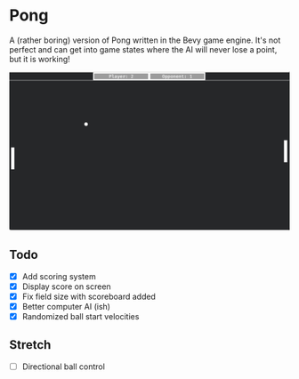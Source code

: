 # Pong
A (rather boring) version of Pong written in the Bevy game engine. It's not perfect and can get into game states where the AI will never lose a point, but it is working!

![Image of pong created in Rust using the Bevy game engine](https://github.com/aura-gen-dev/game26/blob/main/images/pong.png)

## Todo
- [x] Add scoring system
- [x] Display score on screen
- [x] Fix field size with scoreboard added
- [x] Better computer AI (ish)
- [x] Randomized ball start velocities

## Stretch
- [ ] Directional ball control